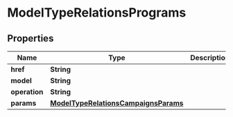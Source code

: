 
# ModelTypeRelationsPrograms

## Properties
Name | Type | Description | Notes
------------ | ------------- | ------------- | -------------
**href** | **String** |  |  [optional]
**model** | **String** |  |  [optional]
**operation** | **String** |  |  [optional]
**params** | [**ModelTypeRelationsCampaignsParams**](ModelTypeRelationsCampaignsParams.md) |  |  [optional]



